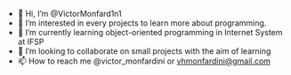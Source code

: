 - 👋 Hi, I’m @VictorMonfard1n1
- 👀 I’m interested in every projects to learn more about programming.
- 🌱 I’m currently learning object-oriented programming in Internet System at IFSP
- 💞️ I’m looking to collaborate on small projects with the aim of learning
- 📫 How to reach me @victor_monfardini or vhmonfardini@gmail.com

<!---
VictorMonfard1n1/VictorMonfard1n1 is a ✨ special ✨ repository because its `README.md` (this file) appears on your GitHub profile.
You can click the Preview link to take a look at your changes.
--->

